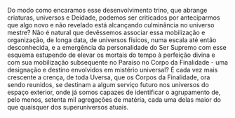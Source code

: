 ﻿Do modo como encaramos esse desenvolvimento trino, que abrange criaturas, universos e  Deidade, podemos ser criticados por anteciparmos que algo novo e não revelado está alcançando  culminância no universo mestre? Não é natural que devêssemos associar essa mobilização e organização, de longa data, de universos físicos, numa escala até então desconhecida, e a emergência da personalidade do Ser Supremo com esse esquema estupendo de elevar os mortais do tempo à perfeição divina e com sua mobilização subsequente no Paraíso no Corpo da Finalidade - uma designação e destino envolvidos em mistério universal? É cada vez mais crescente a crença, de toda Uversa, que os Corpos da Finalidade, ora sendo reunidos, se destinam a algum serviço futuro nos universos do espaço exterior, onde já somos capazes de identificar o agrupamento de, pelo menos, setenta mil agregações de matéria, cada uma delas maior do que quaisquer dos superuniversos atuais.